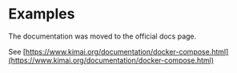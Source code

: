 # Examples

The documentation was moved to the official docs page.

See [https://www.kimai.org/documentation/docker-compose.html](https://www.kimai.org/documentation/docker-compose.html)
